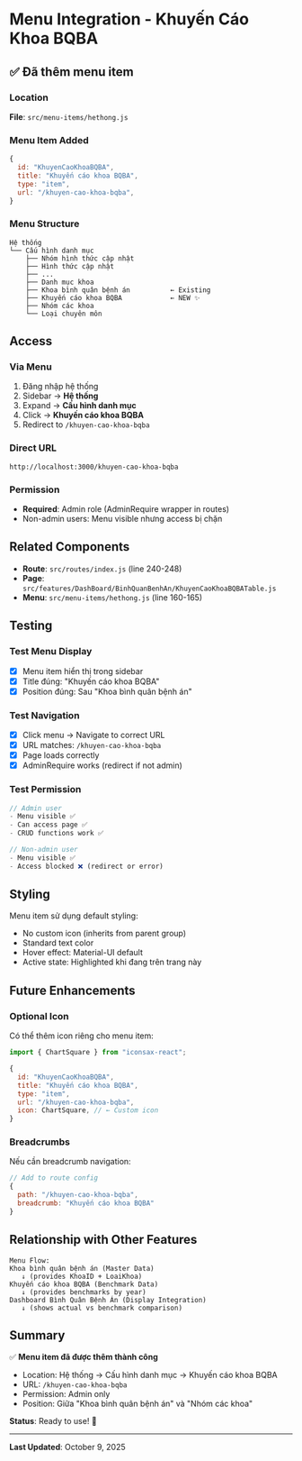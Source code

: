 # Menu Integration - Khuyến Cáo Khoa BQBA

## ✅ Đã thêm menu item

### Location

**File**: `src/menu-items/hethong.js`

### Menu Item Added

```javascript
{
  id: "KhuyenCaoKhoaBQBA",
  title: "Khuyến cáo khoa BQBA",
  type: "item",
  url: "/khuyen-cao-khoa-bqba",
}
```

### Menu Structure

```
Hệ thống
└── Cấu hình danh mục
    ├── Nhóm hình thức cập nhật
    ├── Hình thức cập nhật
    ├── ...
    ├── Danh mục khoa
    ├── Khoa bình quân bệnh án          ← Existing
    ├── Khuyến cáo khoa BQBA            ← NEW ✨
    ├── Nhóm các khoa
    └── Loại chuyên môn
```

## Access

### Via Menu

1. Đăng nhập hệ thống
2. Sidebar → **Hệ thống**
3. Expand → **Cấu hình danh mục**
4. Click → **Khuyến cáo khoa BQBA**
5. Redirect to `/khuyen-cao-khoa-bqba`

### Direct URL

```
http://localhost:3000/khuyen-cao-khoa-bqba
```

### Permission

- **Required**: Admin role (AdminRequire wrapper in routes)
- Non-admin users: Menu visible nhưng access bị chặn

## Related Components

- **Route**: `src/routes/index.js` (line 240-248)
- **Page**: `src/features/DashBoard/BinhQuanBenhAn/KhuyenCaoKhoaBQBATable.js`
- **Menu**: `src/menu-items/hethong.js` (line 160-165)

## Testing

### Test Menu Display

- [x] Menu item hiển thị trong sidebar
- [x] Title đúng: "Khuyến cáo khoa BQBA"
- [x] Position đúng: Sau "Khoa bình quân bệnh án"

### Test Navigation

- [x] Click menu → Navigate to correct URL
- [x] URL matches: `/khuyen-cao-khoa-bqba`
- [x] Page loads correctly
- [x] AdminRequire works (redirect if not admin)

### Test Permission

```javascript
// Admin user
- Menu visible ✅
- Can access page ✅
- CRUD functions work ✅

// Non-admin user
- Menu visible ✅
- Access blocked ❌ (redirect or error)
```

## Styling

Menu item sử dụng default styling:

- No custom icon (inherits from parent group)
- Standard text color
- Hover effect: Material-UI default
- Active state: Highlighted khi đang trên trang này

## Future Enhancements

### Optional Icon

Có thể thêm icon riêng cho menu item:

```javascript
import { ChartSquare } from "iconsax-react";

{
  id: "KhuyenCaoKhoaBQBA",
  title: "Khuyến cáo khoa BQBA",
  type: "item",
  url: "/khuyen-cao-khoa-bqba",
  icon: ChartSquare, // ← Custom icon
}
```

### Breadcrumbs

Nếu cần breadcrumb navigation:

```javascript
// Add to route config
{
  path: "/khuyen-cao-khoa-bqba",
  breadcrumb: "Khuyến cáo khoa BQBA"
}
```

## Relationship with Other Features

```
Menu Flow:
Khoa bình quân bệnh án (Master Data)
   ↓ (provides KhoaID + LoaiKhoa)
Khuyến cáo khoa BQBA (Benchmark Data)
   ↓ (provides benchmarks by year)
Dashboard Bình Quân Bệnh Án (Display Integration)
   ↓ (shows actual vs benchmark comparison)
```

## Summary

✅ **Menu item đã được thêm thành công**

- Location: Hệ thống → Cấu hình danh mục → Khuyến cáo khoa BQBA
- URL: `/khuyen-cao-khoa-bqba`
- Permission: Admin only
- Position: Giữa "Khoa bình quân bệnh án" và "Nhóm các khoa"

**Status**: Ready to use! 🚀

---

**Last Updated**: October 9, 2025
